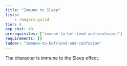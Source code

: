 ```yaml
---
title: "Immune to Sleep"
lists:
    - rangers-guild
tier: 4
osp_cost: 40
prerequisites: ["immune-to-befriend-and-confusion"]
requirements: []
ladder: "immune-to-befriend-and-confusion"
---
```

The character is immune to the Sleep effect.